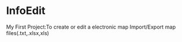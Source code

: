 # InfoEdit
My First Project:To create or edit a electronic map 
Import/Export map files(.txt,.xlsx,xls)
